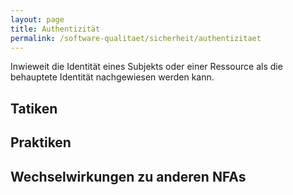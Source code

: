 ```yaml
---
layout: page
title: Authentizität
permalink: /software-qualitaet/sicherheit/authentizitaet
---
```


Inwieweit die Identität eines Subjekts oder einer Ressource als die behauptete Identität nachgewiesen werden kann.

## Tatiken

## Praktiken

## Wechselwirkungen zu anderen NFAs


